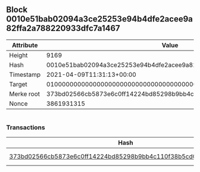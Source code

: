 ## Block 0010e51bab02094a3ce25253e94b4dfe2acee9a82ffa2a788220933dfc7a1467

Attribute | Value
--- | ---
Height | 9169
Hash | 0010e51bab02094a3ce25253e94b4dfe2acee9a82ffa2a788220933dfc7a1467
Timestamp | 2021-04-09T11:31:13+00:00
Target | 0100000000000000000000000000000000000000000000000000000000000000
Merke root | 373bd02566cb5873e6c0ff14224bd85298b9bb4c110f38b5cd06e84bf93bf3c7
Nonce | 3861931315

```

```

### Transactions

Hash | Amount
--- | ---
[373bd02566cb5873e6c0ff14224bd85298b9bb4c110f38b5cd06e84bf93bf3c7](373bd02566cb5873e6c0ff14224bd85298b9bb4c110f38b5cd06e84bf93bf3c7.md) | 10.00000000 SKEPTI 
